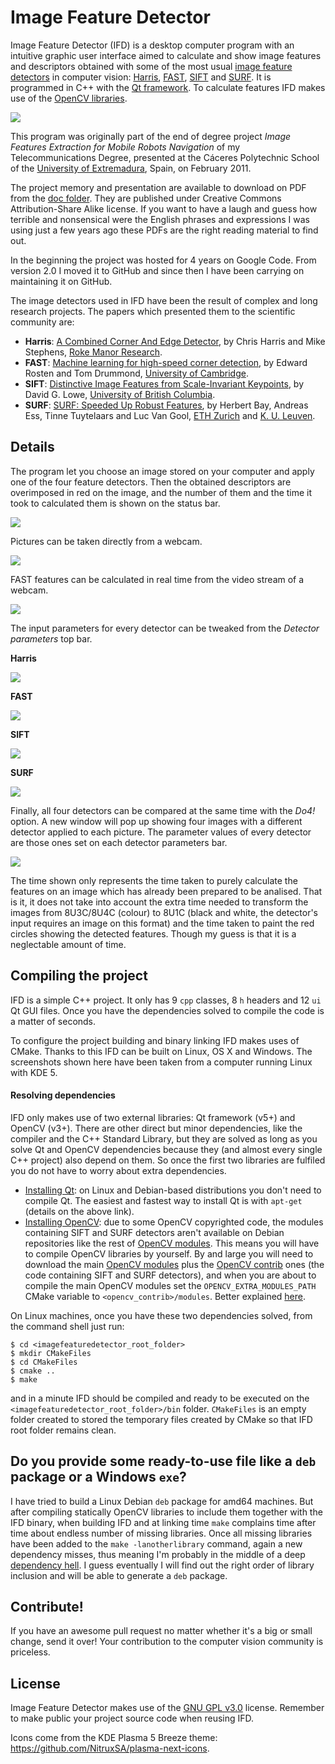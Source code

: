 # Image Feature Detector

Image Feature Detector (IFD) is a desktop computer program with an intuitive graphic user interface aimed to calculate and show image features and descriptors obtained with some of the most usual [image feature detectors](https://en.wikipedia.org/wiki/Feature_detection_%28computer_vision%29) in computer vision: [Harris](https://en.wikipedia.org/wiki/Harris_affine_region_detector), [FAST](https://en.wikipedia.org/wiki/Features_from_accelerated_segment_test), [SIFT](https://en.wikipedia.org/wiki/Scale-invariant_feature_transform) and [SURF](https://en.wikipedia.org/wiki/Speeded_up_robust_features). It is programmed in C++ with the [Qt framework](http://qt.io). To calculate features IFD makes use of the [OpenCV libraries](http://opencv.org).

<img align="center" src="http://i.imgur.com/KH48YeK.png" />

This program was originally part of the end of degree project _Image Features Extraction for Mobile Robots Navigation_ of my Telecommunications Degree, presented at the Cáceres Polytechnic School of the [University of Extremadura](http://unex.es), Spain, on February 2011.

The project memory and presentation are available to download on PDF from the [doc folder](http://github.com/AntonioRedondo/ImageFeatureDetector/tree/master/doc). They are published under Creative Commons Attribution-Share Alike license. If you want to have a laugh and guess how terrible and nonsensical were the English phrases and expressions I was using just a few years ago these PDFs are the right reading material to find out.

In the beginning the project was hosted for 4 years on Google Code. From version 2.0 I moved it to GitHub and since then I have been carrying on maintaining it on GitHub.

The image detectors used in IFD have been the result of complex and long research projects. The papers which presented them to the scientific community are:

-  **Harris**: [A Combined Corner And Edge Detector](http://www.bmva.org/bmvc/1988/avc-88-023.pdf), by Chris Harris and Mike Stephens, [Roke Manor Research](http://roke.co.uk).
-  **FAST**: [Machine learning for high-speed corner detection](http://www.edwardrosten.com/work/fast.html), by Edward Rosten and Tom Drummond, [University of Cambridge](http://cam.ac.uk).
-  **SIFT**: [Distinctive Image Features from Scale-Invariant Keypoints](http://www.cs.ubc.ca/~lowe/papers/ijcv04.pdf), by David G. Lowe, [University of British Columbia](http://ubc.ca).
-  **SURF**: [SURF: Speeded Up Robust Features](http://www.vision.ee.ethz.ch/~surf/), by Herbert Bay, Andreas Ess, Tinne Tuytelaars and Luc Van Gool, [ETH Zurich](http://ethz.ch) and [K. U. Leuven](http://kuleuven.be).



## Details

The program let you choose an image stored on your computer and apply one of the four feature detectors. Then the obtained descriptors are overimposed in red on the image, and the number of them and the time it took to calculated them is shown on the status bar.

<img align="center" src="http://i.imgur.com/8tgjA4y.png" />

Pictures can be taken directly from a webcam.

<img align="center" src="http://i.imgur.com/TstkzkV.png" />

FAST features can be calculated in real time from the video stream of a webcam.

<img align="center" src="http://i.imgur.com/eZme6eH.png" />

The input parameters for every detector can be tweaked from the _Detector parameters_ top bar.

**Harris**

<img align="center" src="http://i.imgur.com/yGZJoFX.png" />

**FAST**

<img align="center" src="http://i.imgur.com/h9RJ5P9.png" />

**SIFT**

<img align="center" src="http://i.imgur.com/iGbdBiL.png" />

**SURF**

<img align="center" src="http://i.imgur.com/OQldIfg.png" />

Finally, all four detectors can be compared at the same time with the _Do4!_ option. A new window will pop up showing four images with a different detector applied to each picture. The parameter values of every detector are those ones set on each detector parameters bar.

<img align="center" src="http://i.imgur.com/KcqSRY0.png" />

The time shown only represents the time taken to purely calculate the features on an image which has already been prepared to be analised. That is it, it does not take into account the extra time needed to transform the images from 8U3C/8U4C (colour) to 8U1C (black and white, the detector's input requires an image on this format) and the time taken to paint the red circles showing the detected features. Though my guess is that it is a neglectable amount of time.



## Compiling the project

IFD is a simple C++ project. It only has 9 `cpp` classes, 8 `h` headers and 12 `ui` Qt GUI files. Once you have the dependencies solved to compile the code is a matter of seconds.

To configure the project building and binary linking IFD makes uses of CMake. Thanks to this IFD can be built on Linux, OS X and Windows. The screenshots shown here have been taken from a computer running Linux with KDE 5.

#### Resolving dependencies

IFD only makes use of two external libraries: Qt framework (v5+) and OpenCV (v3+). There are other direct but minor dependencies, like the compiler and the C++ Standard Library, but they are solved as long as you solve Qt and OpenCV dependencies because they (and almost every single C++ project) also depend on them. So once the first two libraries are fulfiled you do not have to worry about extra dependencies.

- [Installing Qt](http://doc.qt.io/qt-5/linux.html): on Linux and Debian-based distributions you don't need to compile Qt. The easiest and fastest way to install Qt is with `apt-get` (details on the above link).
- [Installing OpenCV](http://opencv.org/quickstart.html): due to some OpenCV copyrighted code, the modules containing SIFT and SURF detectors aren't available on Debian repositories like the rest of [OpenCV modules](https://packages.debian.org/search?keywords=opencv). This means you will have to compile OpenCV libraries by yourself. By and large you will need to download the main [OpenCV modules](https://github.com/Itseez/opencv) plus the [OpenCV contrib](https://github.com/Itseez/opencv_contrib) ones (the code containing SIFT and SURF detectors), and when you are about to compile the main OpenCV modules set the `OPENCV_EXTRA_MODULES_PATH` CMake variable to `<opencv_contrib>/modules`. Better explained [here](https://github.com/Itseez/opencv_contrib).

On Linux machines, once you have these two dependencies solved, from the command shell just run:

```
$ cd <imagefeaturedetector_root_folder>
$ mkdir CMakeFiles
$ cd CMakeFiles
$ cmake ..
$ make
```

and in a minute IFD should be compiled and ready to be executed on the `<imagefeaturedetector_root_folder>/bin` folder. `CMakeFiles` is an empty folder created to stored the temporary files created by CMake so that IFD root folder remains clean.



## Do you provide some ready-to-use file like a `deb` package or a Windows `exe`?

I have tried to build a Linux Debian `deb` package for amd64 machines. But after compiling statically OpenCV libraries to include them together with the IFD binary, when building IFD and at linking time `make` complains time after time about endless number of missing libraries. Once all missing libraries have been added to the `make -lanotherlibrary` command, again a new dependency misses, thus meaning I'm probably in the middle of a deep [dependency hell](https://en.wikipedia.org/wiki/Dependency_hell). I guess eventually I will find out the right order of library inclusion and will be able to generate a `deb` package.



## Contribute!

If you have an awesome pull request no matter whether it's a big or small change, send it over! Your contribution to the computer vision community is priceless.



## License

Image Feature Detector makes use of the [GNU GPL v3.0](http://choosealicense.com/licenses/gpl-3.0/) license. Remember to make public your project source code when reusing IFD.

Icons come from the KDE Plasma 5 Breeze theme: https://github.com/NitruxSA/plasma-next-icons.
